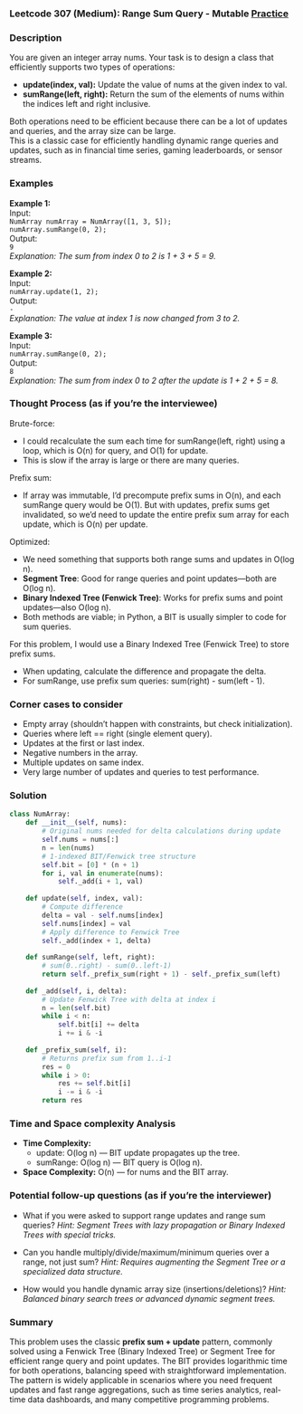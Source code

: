 ### Leetcode 307 (Medium): Range Sum Query - Mutable [Practice](https://leetcode.com/problems/range-sum-query-mutable)

### Description  
You are given an integer array nums. Your task is to design a class that efficiently supports two types of operations:  
- **update(index, val):** Update the value of nums at the given index to val.  
- **sumRange(left, right):** Return the sum of the elements of nums within the indices left and right inclusive.

Both operations need to be efficient because there can be a lot of updates and queries, and the array size can be large.  
This is a classic case for efficiently handling dynamic range queries and updates, such as in financial time series, gaming leaderboards, or sensor streams.  

### Examples  

**Example 1:**  
Input:  
`NumArray numArray = NumArray([1, 3, 5]);`  
`numArray.sumRange(0, 2);`  
Output:  
`9`  
*Explanation: The sum from index 0 to 2 is 1 + 3 + 5 = 9.*

**Example 2:**  
Input:  
`numArray.update(1, 2);`  
Output:  
`-`  
*Explanation: The value at index 1 is now changed from 3 to 2.*

**Example 3:**  
Input:  
`numArray.sumRange(0, 2);`  
Output:  
`8`  
*Explanation: The sum from index 0 to 2 after the update is 1 + 2 + 5 = 8.*

### Thought Process (as if you’re the interviewee)  
Brute-force:  
- I could recalculate the sum each time for sumRange(left, right) using a loop, which is O(n) for query, and O(1) for update.  
- This is slow if the array is large or there are many queries.

Prefix sum:  
- If array was immutable, I’d precompute prefix sums in O(n), and each sumRange query would be O(1). But with updates, prefix sums get invalidated, so we’d need to update the entire prefix sum array for each update, which is O(n) per update.

Optimized:   
- We need something that supports both range sums and updates in O(log n).
- **Segment Tree**: Good for range queries and point updates—both are O(log n).
- **Binary Indexed Tree (Fenwick Tree)**: Works for prefix sums and point updates—also O(log n).
- Both methods are viable; in Python, a BIT is usually simpler to code for sum queries.

For this problem, I would use a Binary Indexed Tree (Fenwick Tree) to store prefix sums.  
- When updating, calculate the difference and propagate the delta.
- For sumRange, use prefix sum queries: sum(right) - sum(left - 1).

### Corner cases to consider  
- Empty array (shouldn’t happen with constraints, but check initialization).
- Queries where left == right (single element query).
- Updates at the first or last index.
- Negative numbers in the array.
- Multiple updates on same index.
- Very large number of updates and queries to test performance.

### Solution

```python
class NumArray:
    def __init__(self, nums):
        # Original nums needed for delta calculations during update
        self.nums = nums[:]   
        n = len(nums)
        # 1-indexed BIT/Fenwick tree structure
        self.bit = [0] * (n + 1)
        for i, val in enumerate(nums):
            self._add(i + 1, val)
    
    def update(self, index, val):
        # Compute difference 
        delta = val - self.nums[index]
        self.nums[index] = val
        # Apply difference to Fenwick Tree
        self._add(index + 1, delta)
    
    def sumRange(self, left, right):
        # sum(0..right) - sum(0..left-1)
        return self._prefix_sum(right + 1) - self._prefix_sum(left)
    
    def _add(self, i, delta):
        # Update Fenwick Tree with delta at index i
        n = len(self.bit)
        while i < n:
            self.bit[i] += delta
            i += i & -i
    
    def _prefix_sum(self, i):
        # Returns prefix sum from 1..i-1
        res = 0
        while i > 0:
            res += self.bit[i]
            i -= i & -i
        return res
```

### Time and Space complexity Analysis  

- **Time Complexity:**  
  - update: O(log n) — BIT update propagates up the tree.
  - sumRange: O(log n) — BIT query is O(log n).
- **Space Complexity:** O(n) — for nums and the BIT array.

### Potential follow-up questions (as if you’re the interviewer)  

- What if you were asked to support range updates and range sum queries?
  *Hint: Segment Trees with lazy propagation or Binary Indexed Trees with special tricks.*

- Can you handle multiply/divide/maximum/minimum queries over a range, not just sum?
  *Hint: Requires augmenting the Segment Tree or a specialized data structure.*

- How would you handle dynamic array size (insertions/deletions)?
  *Hint: Balanced binary search trees or advanced dynamic segment trees.*

### Summary
This problem uses the classic **prefix sum + update** pattern, commonly solved using a Fenwick Tree (Binary Indexed Tree) or Segment Tree for efficient range query and point updates. The BIT provides logarithmic time for both operations, balancing speed with straightforward implementation. The pattern is widely applicable in scenarios where you need frequent updates and fast range aggregations, such as time series analytics, real-time data dashboards, and many competitive programming problems.